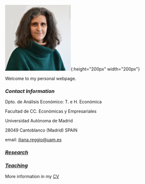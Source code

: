 <!---
My research interests are 
-->


![](myLib/iliana_pic.jpg){:height="200px" width="200px"}

Welcome to my personal webpage. 

### **_Contact Information_**
Dpto. de Análisis Económico: T. e H. Económica 

Facultad de CC. Económicas y Empresariales 

Universidad Autónoma de Madrid 

28049 Cantoblanco (Madrid) SPAIN

email: iliana.reggio@uam.es


### **_[Research](research.md)_**

### **_[Teaching](teaching.md)_**

More information in my [CV](myLib/IlianaReggio_CV_Sept2019.pdf)

<!---
your comment goes here
and here
-->
